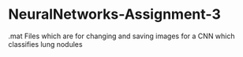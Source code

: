 # NeuralNetworks-Assignment-3
.mat Files which are for changing and saving images for a CNN which classifies lung nodules
